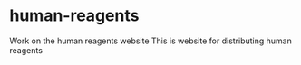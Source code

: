 # human-reagents
Work on the human reagents website
This is website for distributing human reagents
